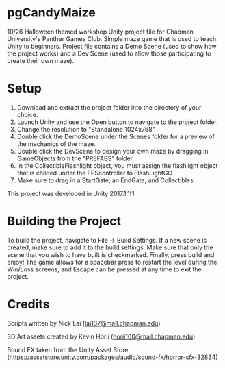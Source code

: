 # pgCandyMaize
10/26 Halloween themed workshop Unity project file for Chapman University's Panther Games Club. Simple maze game that is used to teach Unity to beginners. Project file contains a Demo Scene (used to show how the project works) and a Dev Scene (used to allow those participating to create their own maze).

# Setup
1. Download and extract the project folder into the directory of your choice.
2. Launch Unity and use the Open button to navigate to the project folder.
3. Change the resolution to "Standalone 1024x768"
4. Double click the DemoScene under the Scenes folder for a preview of the mechanics of the maze.
5. Double click the DevScene to design your own maze by dragging in GameObjects from the "PREFABS" folder.
6. In the CollectibleFlashlight object, you must assign the flashlight object that is childed under the FPScontroller to FlashLightGO
7. Make sure to drag in a StartGate, an EndGate, and Collectibles

This project was developed in Unity 2017.1.1f1

# Building the Project
To build the project, navigate to File -> Build Settings. If a new scene is created, make sure to add it to the build settings. Make sure that only the scene that you wish to have built is checkmarked. Finally, press build and enjoy! The game allows for a spacebar press to restart the level during the Win/Loss screens, and Escape can be pressed at any time to exit the project.

# Credits
Scripts written by Nick Lai (lai137@mail.chapman.edu)

3D Art assets created by Kevin Horii (horii100@mail.chapman.edu)

Sound FX taken from the Unity Asset Store (https://assetstore.unity.com/packages/audio/sound-fx/horror-sfx-32834)
